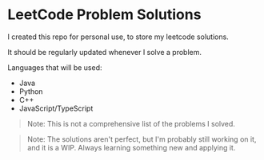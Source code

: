 # LeetCode Problem Solutions

I created this repo for personal use, to store my leetcode solutions.

It should be regularly updated whenever I solve a problem.

Languages that will be used:
- Java
- Python
- C++
- JavaScript/TypeScript

> Note: This is not a comprehensive list of the problems I solved.

> Note: The solutions aren't perfect, but I'm probably still working on it, and it is a WIP. Always learning something new and applying it.
